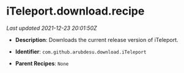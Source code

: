 # iTeleport.download.recipe

_Last updated 2021-12-23 20:01:50Z_

- **Description**: Downloads the current release version of iTeleport.

- **Identifier**: `com.github.arubdesu.download.iTeleport`

- **Parent Recipes**: `None`
